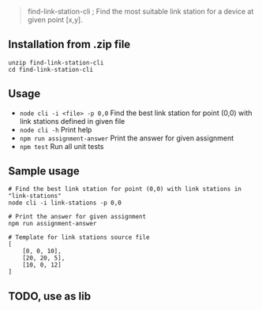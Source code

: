 > find-link-station-cli ; Find the most suitable link station for a device at given point [x,y].

## Installation from .zip file

```shell
unzip find-link-station-cli
cd find-link-station-cli
```

## Usage

-   `node cli -i <file> -p 0,0` Find the best link station for point (0,0) with link stations defined in given file
-   `node cli -h` Print help
-   `npm run assignment-answer` Print the answer for given assignment
-   `npm test` Run all unit tests

## Sample usage

```shell
# Find the best link station for point (0,0) with link stations in "link-stations"
node cli -i link-stations -p 0,0

# Print the answer for given assignment
npm run assignment-answer

# Template for link stations source file
[
    [0, 0, 10],
    [20, 20, 5],
    [10, 0, 12]
]
```

## TODO, use as lib
